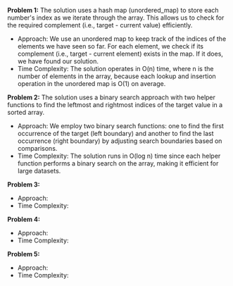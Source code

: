 **Problem 1:** The solution uses a hash map (unordered_map) to store each number's index as we iterate through the array. This allows us to check for the required complement (i.e., target - current value) efficiently.
- Approach: We use an unordered map to keep track of the indices of the elements we have seen so far. For each element, we check if its complement (i.e., target - current element) exists in the map. If it does, we have found our solution.
- Time Complexity: The solution operates in O(n) time, where n is the number of elements in the array, because each lookup and insertion operation in the unordered map is O(1) on average.

**Problem 2:** The solution uses a binary search approach with two helper functions to find the leftmost and rightmost indices of the target value in a sorted array.
- Approach: We employ two binary search functions: one to find the first occurrence of the target (left boundary) and another to find the last occurrence (right boundary) by adjusting search boundaries based on comparisons.
- Time Complexity: The solution runs in O(log n) time since each helper function performs a binary search on the array, making it efficient for large datasets.

**Problem 3:** 
- Approach:
- Time Complexity:

**Problem 4:** 
- Approach:
- Time Complexity:

**Problem 5:** 
- Approach:
- Time Complexity:
